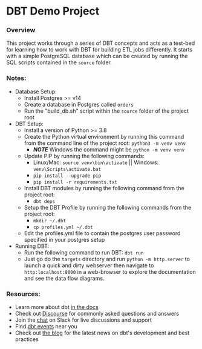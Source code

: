 # DBT Demo Project

### Overview
This project works through a series of DBT concepts and acts as a test-bed for learning how to work with DBT for building ETL jobs differently.  It starts with a simple PostgreSQL database which can be created by running the SQL scripts contained in the `source` folder.  

### Notes:
- Database Setup:
    - Install Postgres >= v14
    - Create a database in Postgres called `orders`
    - Run the "build_db.sh" script within the `source` folder of the project root
- DBT Setup:
    - Install a version of Python >= 3.8
    - Create the Python virtual environment by running this command from the command line of the project root: `python3 -m venv venv`
        - ***NOTE*** Windows the command might be `python -m venv venv`
    - Update PIP by running the following commands:
        - Linux/Mac: `source venv\bin\activate` || Windows: `venv\Scripts\activate.bat`
        - `pip install --upgrade pip`
        - `pip install -r requirements.txt`
    - Install DBT modules by running the following command from the project root:
        - `dbt deps`
    - Setup the DBT Profile by running the following commands from the project root:
        - `mkdir ~/.dbt`
        - `cp profiles.yml ~/.dbt`
    - Edit the profiles.yml file to contain the postgres user password specified in your postgres setup
- Running DBT:
    - Run the following command to run DBT: `dbt run`
    - Just go do the `targets` directory and run `python -m http.server` to launch a quick and dirty webserver then navigate to `http:localhost:8000` in a web-browser to explore the documentation and see the data flow diagrams.


### Resources:
- Learn more about dbt [in the docs](https://docs.getdbt.com/docs/introduction)
- Check out [Discourse](https://discourse.getdbt.com/) for commonly asked questions and answers
- Join the [chat](https://community.getdbt.com/) on Slack for live discussions and support
- Find [dbt events](https://events.getdbt.com) near you
- Check out [the blog](https://blog.getdbt.com/) for the latest news on dbt's development and best practices
